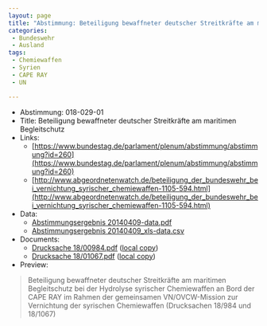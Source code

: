 ```yaml
---
layout: page
title: "Abstimmung: Beteiligung bewaffneter deutscher Streitkräfte am maritimen Begleitschutz"
categories:
 - Bundeswehr
 - Ausland
tags:
 - Chemiewaffen
 - Syrien
 - CAPE RAY
 - UN

---
```


* Abstimmung: 018-029-01
* Title: Beteiligung bewaffneter deutscher Streitkräfte am maritimen Begleitschutz
* Links: 
    * [https://www.bundestag.de/parlament/plenum/abstimmung/abstimmung?id=260](https://www.bundestag.de/parlament/plenum/abstimmung/abstimmung?id=260)
    * [http://www.abgeordnetenwatch.de/beteiligung_der_bundeswehr_bei_vernichtung_syrischer_chemiewaffen-1105-594.html](http://www.abgeordnetenwatch.de/beteiligung_der_bundeswehr_bei_vernichtung_syrischer_chemiewaffen-1105-594.html)
* Data: 
    * [Abstimmungsergebnis 20140409-data.pdf](/res/abstimmungsliste/20140409-data.pdf)
    * [Abstimmungsergebnis 20140409_xls-data.csv](/res/abstimmungsliste/analyses/20140409_xls-data.csv)
* Documents: 
    * [Drucksache 18/00984.pdf](http://dip21.bundestag.de/dip21/btd/18/009/1800984.pdf) ([local copy](/res/abstimmungsdaten/018-029-01/1800984.pdf))
    * [Drucksache 18/01067.pdf](http://dip21.bundestag.de/dip21/btd/18/010/1801067.pdf) ([local copy](/res/abstimmungsdaten/018-029-01/1801067.pdf))
* Preview: 
> Beteiligung bewaffneter deutscher Streitkräfte am maritimen Begleitschutz bei der Hydrolyse syrischer Chemiewaffen an Bord der CAPE RAY im Rahmen der gemeinsamen VN/OVCW-Mission zur Vernichtung der syrischen Chemiewaffen (Drucksachen 18/984 und 18/1067)
